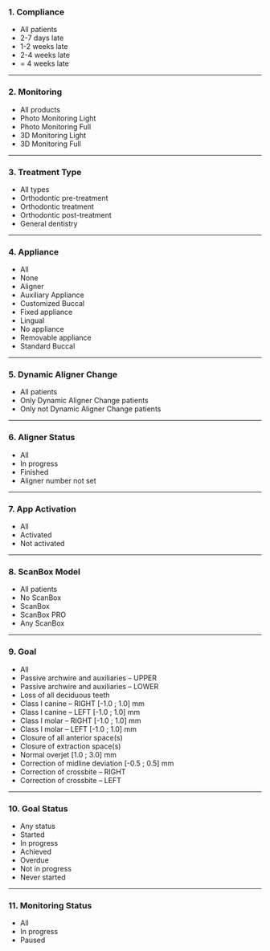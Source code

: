 ### **1. Compliance**

- All patients
- 2-7 days late
- 1-2 weeks late
- 2-4 weeks late
- = 4 weeks late

---

### **2. Monitoring**

- All products
- Photo Monitoring Light
- Photo Monitoring Full
- 3D Monitoring Light
- 3D Monitoring Full

---

### **3. Treatment Type**

- All types
- Orthodontic pre-treatment
- Orthodontic treatment
- Orthodontic post-treatment
- General dentistry

---

### **4. Appliance**

- All
- None
- Aligner
- Auxiliary Appliance
- Customized Buccal
- Fixed appliance
- Lingual
- No appliance
- Removable appliance
- Standard Buccal

---

### **5. Dynamic Aligner Change**

- All patients
- Only Dynamic Aligner Change patients
- Only not Dynamic Aligner Change patients

---

### **6. Aligner Status**

- All
- In progress
- Finished
- Aligner number not set

---

### **7. App Activation**

- All
- Activated
- Not activated

---

### **8. ScanBox Model**

- All patients
- No ScanBox
- ScanBox
- ScanBox PRO
- Any ScanBox

---

### **9. Goal**

- All
- Passive archwire and auxiliaries – UPPER
- Passive archwire and auxiliaries – LOWER
- Loss of all deciduous teeth
- Class I canine – RIGHT [-1.0 ; 1.0] mm
- Class I canine – LEFT [-1.0 ; 1.0] mm
- Class I molar – RIGHT [-1.0 ; 1.0] mm
- Class I molar – LEFT [-1.0 ; 1.0] mm
- Closure of all anterior space(s)
- Closure of extraction space(s)
- Normal overjet [1.0 ; 3.0] mm
- Correction of midline deviation [-0.5 ; 0.5] mm
- Correction of crossbite – RIGHT
- Correction of crossbite – LEFT

---

### **10. Goal Status**

- Any status
- Started
- In progress
- Achieved
- Overdue
- Not in progress
- Never started

---

### **11. Monitoring Status**

- All
- In progress
- Paused